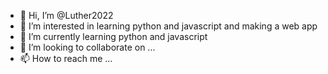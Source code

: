- 👋 Hi, I’m @Luther2022
- 👀 I’m interested in learning python and javascript and making a web app
- 🌱 I’m currently learning python and javascript
- 💞️ I’m looking to collaborate on ...
- 📫 How to reach me ...

<!---
Luther2022/Luther2022 is a ✨ special ✨ repository because its `README.md` (this file) appears on your GitHub profile.
You can click the Preview link to take a look at your changes.
--->
